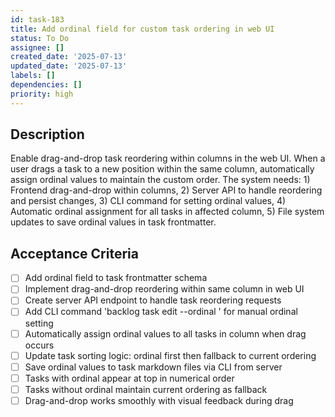 ```yaml
---
id: task-183
title: Add ordinal field for custom task ordering in web UI
status: To Do
assignee: []
created_date: '2025-07-13'
updated_date: '2025-07-13'
labels: []
dependencies: []
priority: high
---
```


## Description

Enable drag-and-drop task reordering within columns in the web UI. When a user drags a task to a new position within the same column, automatically assign ordinal values to maintain the custom order. The system needs: 1) Frontend drag-and-drop within columns, 2) Server API to handle reordering and persist changes, 3) CLI command for setting ordinal values, 4) Automatic ordinal assignment for all tasks in affected column, 5) File system updates to save ordinal values in task frontmatter.
## Acceptance Criteria

- [ ] Add ordinal field to task frontmatter schema
- [ ] Implement drag-and-drop reordering within same column in web UI
- [ ] Create server API endpoint to handle task reordering requests
- [ ] Add CLI command 'backlog task edit --ordinal <number>' for manual ordinal setting
- [ ] Automatically assign ordinal values to all tasks in column when drag occurs
- [ ] Update task sorting logic: ordinal first then fallback to current ordering
- [ ] Save ordinal values to task markdown files via CLI from server
- [ ] Tasks with ordinal appear at top in numerical order
- [ ] Tasks without ordinal maintain current ordering as fallback
- [ ] Drag-and-drop works smoothly with visual feedback during drag
